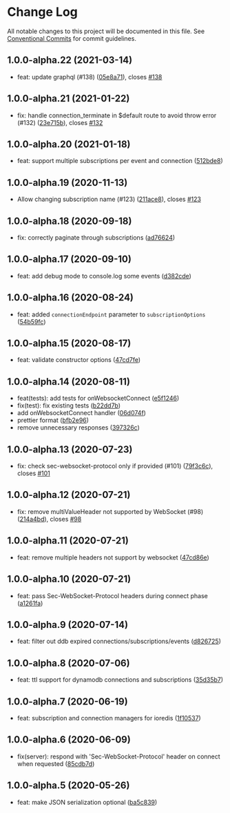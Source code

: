 # Change Log

All notable changes to this project will be documented in this file.
See [Conventional Commits](https://conventionalcommits.org) for commit guidelines.

## 1.0.0-alpha.22 (2021-03-14)

- feat: update graphql (#138) ([05e8a71](https://github.com/michalkvasnicak/aws-lambda-graphql/commit/05e8a71)), closes [#138](https://github.com/michalkvasnicak/aws-lambda-graphql/issues/138)

## 1.0.0-alpha.21 (2021-01-22)

- fix: handle connection_terminate in \$default route to avoid throw error (#132) ([23e715b](https://github.com/michalkvasnicak/aws-lambda-graphql/commit/23e715b)), closes [#132](https://github.com/michalkvasnicak/aws-lambda-graphql/issues/132)

## 1.0.0-alpha.20 (2021-01-18)

- feat: support multiple subscriptions per event and connection ([512bde8](https://github.com/michalkvasnicak/aws-lambda-graphql/commit/512bde8))

## 1.0.0-alpha.19 (2020-11-13)

- Allow changing subscription name (#123) ([211ace8](https://github.com/michalkvasnicak/aws-lambda-graphql/commit/211ace8)), closes [#123](https://github.com/michalkvasnicak/aws-lambda-graphql/issues/123)

## 1.0.0-alpha.18 (2020-09-18)

- fix: correctly paginate through subscriptions ([ad76624](https://github.com/michalkvasnicak/aws-lambda-graphql/commit/ad76624))

## 1.0.0-alpha.17 (2020-09-10)

- feat: add debug mode to console.log some events ([d382cde](https://github.com/michalkvasnicak/aws-lambda-graphql/commit/d382cde))

## 1.0.0-alpha.16 (2020-08-24)

- feat: added `connectionEndpoint` parameter to `subscriptionOptions` ([54b59fc](https://github.com/michalkvasnicak/aws-lambda-graphql/commit/54b59fc))

## 1.0.0-alpha.15 (2020-08-17)

- feat: validate constructor options ([47cd7fe](https://github.com/michalkvasnicak/aws-lambda-graphql/commit/47cd7fe))

## 1.0.0-alpha.14 (2020-08-11)

- feat(tests): add tests for onWebsocketConnect ([e5f1246](https://github.com/michalkvasnicak/aws-lambda-graphql/commit/e5f1246))
- fix(test): fix existing tests ([b22dd7b](https://github.com/michalkvasnicak/aws-lambda-graphql/commit/b22dd7b))
- add onWebsocketConnect handler ([06d074f](https://github.com/michalkvasnicak/aws-lambda-graphql/commit/06d074f))
- prettier format ([bfb2e96](https://github.com/michalkvasnicak/aws-lambda-graphql/commit/bfb2e96))
- remove unnecessary responses ([397326c](https://github.com/michalkvasnicak/aws-lambda-graphql/commit/397326c))

## 1.0.0-alpha.13 (2020-07-23)

- fix: check sec-websocket-protocol only if provided (#101) ([79f3c6c](https://github.com/michalkvasnicak/aws-lambda-graphql/commit/79f3c6c)), closes [#101](https://github.com/michalkvasnicak/aws-lambda-graphql/issues/101)

## 1.0.0-alpha.12 (2020-07-21)

- fix: remove multiValueHeader not supported by WebSocket (#98) ([214a4bd](https://github.com/michalkvasnicak/aws-lambda-graphql/commit/214a4bd)), closes [#98](https://github.com/michalkvasnicak/aws-lambda-graphql/issues/98)

## 1.0.0-alpha.11 (2020-07-21)

- feat: remove multiple headers not support by websocket ([47cd86e](https://github.com/michalkvasnicak/aws-lambda-graphql/commit/47cd86e))

## 1.0.0-alpha.10 (2020-07-21)

- feat: pass Sec-WebSocket-Protocol headers during connect phase ([a1261fa](https://github.com/michalkvasnicak/aws-lambda-graphql/commit/a1261fa))

## 1.0.0-alpha.9 (2020-07-14)

- feat: filter out ddb expired connections/subscriptions/events ([d826725](https://github.com/michalkvasnicak/aws-lambda-graphql/commit/d826725))

## 1.0.0-alpha.8 (2020-07-06)

- feat: ttl support for dynamodb connections and subscriptions ([35d35b7](https://github.com/michalkvasnicak/aws-lambda-graphql/commit/35d35b7))

## 1.0.0-alpha.7 (2020-06-19)

- feat: subscription and connection managers for ioredis ([1f10537](https://github.com/michalkvasnicak/aws-lambda-graphql/commit/1f10537))

## 1.0.0-alpha.6 (2020-06-09)

- fix(server): respond with 'Sec-WebSocket-Protocol' header on connect when requested ([85cdb7d](https://github.com/michalkvasnicak/aws-lambda-graphql/commit/85cdb7d))

## 1.0.0-alpha.5 (2020-05-26)

- feat: make JSON serialization optional ([ba5c839](https://github.com/michalkvasnicak/aws-lambda-graphql/commit/ba5c839))
